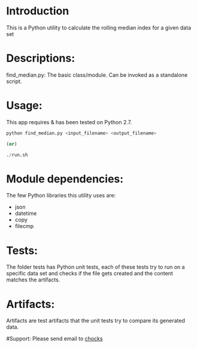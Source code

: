 Introduction
====================

This is a Python utility to calculate the rolling median index for a given data set

# Descriptions:
find_median.py: The basic class/module. Can be invoked as a standalone script.

# Usage:
This app requires & has been tested on Python 2.7. 

```python
python find_median.py <input_filename> <output_filename>

(or)

./run.sh
```

# Module dependencies:
The few Python libraries this utility uses are:

* json
* datetime
* copy
* filecmp

# Tests:
The folder tests has Python unit tests, each of these tests try to run on a specific data set and checks if the file
gets created and the content matches the artifacts.

# Artifacts:
Artifacts are test artifacts that the unit tests try to compare its generated data.

#Support:
Please send email to [chocks](mailto:chocks@outlook.com)

